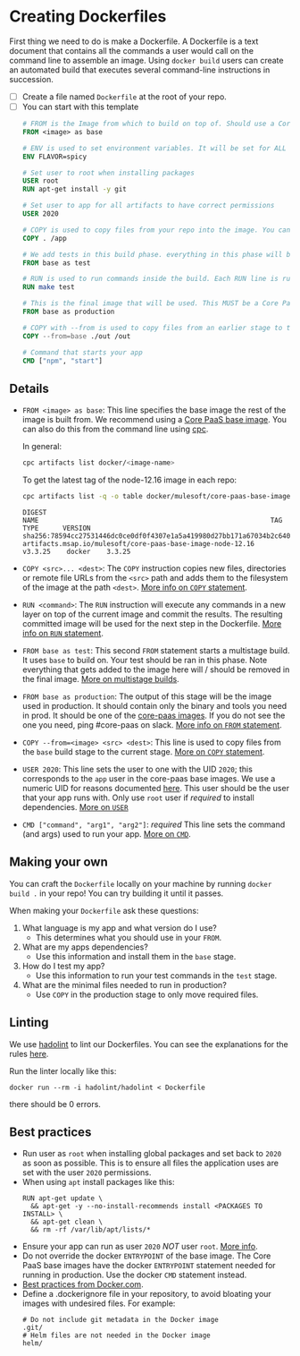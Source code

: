 # Creating Dockerfiles

First thing we need to do is make a Dockerfile. A Dockerfile is a text document that contains all
the commands a user would call on the command line to assemble an image. Using `docker build` users
can create an automated build that executes several command-line instructions in succession.

  - [ ] Create a file named `Dockerfile` at the root of your repo.
  - [ ] You can start with this template
    ``` Dockerfile
    # FROM is the Image from which to build on top of. Should use a Core PaaS base image if available.
    FROM <image> as base
    
    # ENV is used to set environment variables. It will be set for ALL steps below this.
    ENV FLAVOR=spicy
    
    # Set user to root when installing packages
    USER root
    RUN apt-get install -y git
    
    # Set user to app for all artifacts to have correct permissions
    USER 2020
    
    # COPY is used to copy files from your repo into the image. You can do this all at once or in parts
    COPY . /app
    
    # We add tests in this build phase. everything in this phase will be removed from final image
    FROM base as test
    
    # RUN is used to run commands inside the build. Each RUN line is run in its own shell
    RUN make test
    
    # This is the final image that will be used. This MUST be a Core PaaS base image.
    FROM base as production
    
    # COPY with --from is used to copy files from an earlier stage to this one
    COPY --from=base ./out /out
    
    # Command that starts your app
    CMD ["npm", "start"]
    ```

## Details

  - `FROM <image> as base`: This line specifies the base image the rest of the image is built from.
    We recommend using a [Core PaaS base
    image](https://github.com/mulesoft?q=base-image). You can also do this from
    the command line using [cpc](https://github.com/mulesoft/core-paas-client).
    
    In general:
    ```bash
    cpc artifacts list docker/<image-name>
    ```

    To get the latest tag of the node-12.16 image in each repo:
    ```bash
    cpc artifacts list -q -o table docker/mulesoft/core-paas-base-image-node-12.16
    ```
    ```console
    DIGEST                                                                     NAME                                                          TAG        TYPE      VERSION
    sha256:78594cc27531446dc0ce0df0f4307e1a5a419980d27bb171a67034b2c640130b    artifacts.msap.io/mulesoft/core-paas-base-image-node-12.16    v3.3.25    docker    3.3.25
    ```

  - `COPY <src>... <dest>`: The `COPY` instruction copies new files, directories or remote file URLs
    from the `<src>` path and adds them to the filesystem of the image at the path `<dest>`. [More
    info on `COPY` statement](https://docs.docker.com/engine/reference/builder/#copy).

  - `RUN <command>`: The `RUN` instruction will execute any commands in a new layer on top of the
    current image and commit the results. The resulting committed image will be used for the next
    step in the Dockerfile. [More info on `RUN`
    statement](https://docs.docker.com/engine/reference/builder/#run).

  - `FROM base as test`: This second `FROM` statement starts a multistage build. It uses `base` to
    build on. Your test should be ran in this phase. Note everything that gets added to the image
    here will / should be removed in the final image. [More on multistage
    builds](https://docs.docker.com/develop/develop-images/multistage-build/).

  - `FROM base as production`: The output of this stage will be the image used in production. It
    should contain only the binary and tools you need in prod. It should be one of the [core-paas
    images](https://github.com/mulesoft?utf8=%E2%9C%93&q=image-base&type=&language=). If you do not
    see the one you need, ping \#core-paas on slack. [More info on `FROM`
    statement](https://docs.docker.com/engine/reference/builder/#from).

  - `COPY --from=<image> <src> <dest>`: This line is used to copy files from the `base` build stage
    to the current stage. [More on `COPY`
    statement](https://docs.docker.com/engine/reference/builder/#copy).

  - `USER 2020`: This line sets the user to one with the UID `2020`; this corresponds to the `app`
    user in the core-paas base images. We use a numeric UID for reasons documented
    [here](../cloud/psp.md). This user should be the user that your app runs with. Only use
    `root` user if *required* to install dependencies. [More on
    `USER`](https://docs.docker.com/engine/reference/builder/#user)

  - `CMD ["command", "arg1", "arg2"]`: *required* This line sets the command (and args) used to run
    your app. [More on `CMD`](https://docs.docker.com/engine/reference/builder/#cmd).

## Making your own

You can craft the `Dockerfile` locally on your machine by running `docker build .` in your repo\!
You can try building it until it passes.

When making your `Dockerfile` ask these questions:

1.  What language is my app and what version do I use?
      - This determines what you should use in your `FROM`.
2.  What are my apps dependencies?
      - Use this information and install them in the `base` stage.
3.  How do I test my app?
      - Use this information to run your test commands in the `test` stage.
4.  What are the minimal files needed to run in production?
      - Use `COPY` in the production stage to only move required files.

## Linting

We use [hadolint](https://github.com/hadolint/hadolint) to lint our Dockerfiles. You can see the
explanations for the rules [here](https://github.com/hadolint/hadolint/wiki).

Run the linter locally like this:

    docker run --rm -i hadolint/hadolint < Dockerfile

there should be 0 errors.

## Best practices

  - Run user as `root` when installing global packages and set back to `2020` as soon as possible.
    This is to ensure all files the application uses are set with the user `2020` permissions.
  - When using `apt` install packages like this:
    ```
    RUN apt-get update \
      && apt-get -y --no-install-recommends install <PACKAGES TO INSTALL> \
      && apt-get clean \
      && rm -rf /var/lib/apt/lists/*
    ```
  - Ensure your app can run as user `2020` *NOT* user `root`. [More
    info](https://medium.com/@mccode/processes-in-containers-should-not-run-as-root-2feae3f0df3b).
  - Do not override the docker `ENTRYPOINT` of the base image. The Core PaaS base images have the
    docker `ENTRYPOINT` statement needed for running in production. Use the
    docker `CMD` statement instead.
  - [Best practices from
    Docker.com](https://docs.docker.com/develop/develop-images/dockerfile_best-practices/).
  - Define a .dockerignore file in your repository, to avoid bloating your images with undesired files. For example:
    ```
    # Do not include git metadata in the Docker image
    .git/
    # Helm files are not needed in the Docker image
    helm/
    ```
